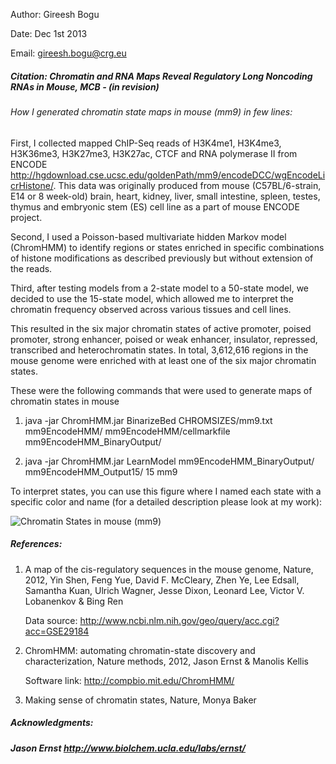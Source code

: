 
Author: Gireesh Bogu

Date: Dec 1st 2013

Email: gireesh.bogu@crg.eu


##### Citation: Chromatin and RNA Maps Reveal Regulatory Long Noncoding RNAs in Mouse, MCB - (in revision)



###### How I generated chromatin state maps in mouse (mm9) in few lines:




First, I collected mapped ChIP-Seq reads of H3K4me1, H3K4me3, H3K36me3, H3K27me3, H3K27ac, CTCF and RNA polymerase II from ENCODE http://hgdownload.cse.ucsc.edu/goldenPath/mm9/encodeDCC/wgEncodeLicrHistone/. This data was originally produced from mouse (C57BL/6-strain, E14 or 8 week-old) brain, heart, kidney, liver, small intestine, spleen, testes, thymus and embryonic stem (ES) cell line as a part of mouse ENCODE project. 

Second, I used a Poisson-based multivariate hidden Markov model (ChromHMM) to identify regions or states enriched in specific combinations of histone modifications as described previously but without extension of the reads. 

Third, after testing models from a 2-state model to a 50-state model, we decided to use the 15-state model, which allowed me to interpret the chromatin frequency observed across various tissues and cell lines. 

This resulted in the six major chromatin states of active promoter, poised promoter, strong enhancer, poised or weak enhancer, insulator, repressed, transcribed and heterochromatin states. In total, 3,612,616 regions in the mouse genome were enriched with at least one of the six major chromatin states.


These were the following commands that were used to generate maps of chromatin states in mouse

1. java -jar ChromHMM.jar BinarizeBed CHROMSIZES/mm9.txt mm9EncodeHMM/ mm9EncodeHMM/cellmarkfile mm9EncodeHMM_BinaryOutput/

2. java -jar ChromHMM.jar LearnModel mm9EncodeHMM_BinaryOutput/ mm9EncodeHMM_Output15/ 15 mm9 

To interpret states, you can use this figure where I named each state with a specific color and name (for a detailed description please look at my work): 

![Chromatin States in mouse (mm9)](https://cloud.githubusercontent.com/assets/3885659/11807271/09976574-a319-11e5-82be-907739d817c3.png)


##### References:

1. A map of the cis-regulatory sequences in the mouse genome, Nature, 2012, Yin Shen,	Feng Yue,	David F. McCleary,	Zhen Ye,	Lee Edsall,	Samantha Kuan,	Ulrich Wagner,	Jesse Dixon,	Leonard Lee,	Victor V. Lobanenkov	& Bing Ren

    Data source: http://www.ncbi.nlm.nih.gov/geo/query/acc.cgi?acc=GSE29184

2. ChromHMM: automating chromatin-state discovery and characterization, Nature methods, 2012, Jason Ernst	& Manolis Kellis

    Software link: http://compbio.mit.edu/ChromHMM/
    
3. Making sense of chromatin states, Nature, Monya Baker



##### Acknowledgments: 

#####       Jason Ernst http://www.biolchem.ucla.edu/labs/ernst/

